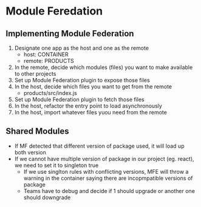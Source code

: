 # Module Feredation

## Implementing Module Federation

1. Designate one app as the host and one as the remote
   - host: CONTAINER
   - remote: PRODUCTS
2. In the remote, decide which modules (files) you want to make available to other projects
3. Set up Module Federation plugin to expose those files
4. In the host, decide which files you want to get from the remote
   - products/src/index.js
5. Set up Module Federation plugin to fetch those files
6. In the host, refactor the entry point to load asynchronously
7. In the host, import whatever files yuou need from the remote

## Shared Modules

- If MF detected that different version of package used, it will load up both version
- If we cannot have multiple version of package in our project (eg. react), we need to set it to singleton true
  - If we use singlton rules with conflicting versions, MFE will throw a warning in the container saying there are incopmpatible versions of package
  - Teams have to debug and decide if 1 should upgrade or another one should downgrade
